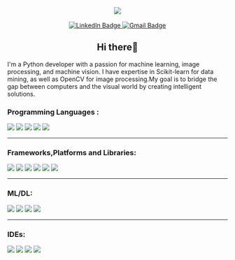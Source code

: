 <div align="center">
  <img src="https://github.com/ParisaRoozgarian/ParisaRoozgarian/assets/107187797/08b6a5b6-3b59-45e0-a02b-714d3fa77923"/>
</div>
<br/>
<div id="badges" align="center">
  <a href="https://www.linkedin.com/in/parisa-roozgarian/">
    <img src="https://img.shields.io/badge/LinkedIn-blue?style=for-the-badge&logo=linkedin&logoColor=white" alt="LinkedIn Badge"/>
  </a>
  <a href="mailto:parisaroozgarian@gmail.com">
    <img src="https://img.shields.io/badge/Gmail-D14836?style=for-the-badge&logo=gmail&logoColor=white"  alt="Gmail Badge"/>
  </a>
  <h2>Hi there👋</h2>
</div>

<p>I'm a Python developer with a passion for machine learning, image processing, and machine vision. I have expertise in Scikit-learn for data mining, as well as OpenCV for image processing.My goal is to bridge the gap between computers and the visual world by creating intelligent solutions.</p>

### Programming Languages :

<div>
 <img src="https://img.shields.io/badge/python-3670A0?style=for-the-badge&logo=python&logoColor=ffdd54" />
 <img src="https://img.shields.io/badge/c%23-%23239120.svg?style=for-the-badge&logo=c-sharp&logoColor=white"/>
 <img src="https://img.shields.io/badge/c++-%2300599C.svg?style=for-the-badge&logo=c%2B%2B&logoColor=white" />
 <img src="https://img.shields.io/badge/html5-%23E34F26.svg?style=for-the-badge&logo=html5&logoColor=white" />
 <img src="https://img.shields.io/badge/css3-%231572B6.svg?style=for-the-badge&logo=css3&logoColor=white" />
</div>

---

### Frameworks,Platforms and Libraries:

<div>
 <img src="https://img.shields.io/badge/django-%23092E20.svg?style=for-the-badge&logo=django&logoColor=white" />
 <img src="https://img.shields.io/badge/flask-%23000.svg?style=for-the-badge&logo=flask&logoColor=white"/>
 <img src="https://img.shields.io/badge/opencv-%23white.svg?style=for-the-badge&logo=opencv&logoColor=white" />
 <img src="https://img.shields.io/badge/.NET-5C2D91?style=for-the-badge&logo=.net&logoColor=white" />
 <img src="https://img.shields.io/badge/node.js-6DA55F?style=for-the-badge&logo=node.js&logoColor=white" />
 <img src="https://img.shields.io/badge/bootstrap-%238511FA.svg?style=for-the-badge&logo=bootstrap&logoColor=white" />
</div>

---

### ML/DL:

<div>
 <img src="https://img.shields.io/badge/numpy-%23013243.svg?style=for-the-badge&logo=numpy&logoColor=white" />
 <img src="https://img.shields.io/badge/pandas-%23150458.svg?style=for-the-badge&logo=pandas&logoColor=white"/>
 <img src="https://img.shields.io/badge/scikit--learn-%2377AA99.svg?style=for-the-badge&logo=scikit-learn&logoColor=white" />
 <img src="https://img.shields.io/badge/Keras-%23d9ead3.svg?style=for-the-badge&logo=Keras&logoColor=black" />
</div>  

---

### IDEs:

<div>
 <img src="https://img.shields.io/badge/jupyter-%23FA0F00.svg?style=for-the-badge&logo=jupyter&logoColor=white" />
 <img src="https://img.shields.io/badge/pycharm-143?style=for-the-badge&logo=pycharm&logoColor=white&color=black&labelColor=black"/>
 <img src="https://img.shields.io/badge/Visual%20Studio%20Code-0078d7.svg?style=for-the-badge&logo=visual-studio-code&logoColor=white" />
 <img src="https://img.shields.io/badge/Visual%20Studio-5C2D91.svg?style=for-the-badge&logo=visual-studio&logoColor=white" />
</div>  

